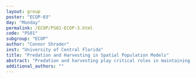 ```yaml
---
layout: group
poster: "ECOP-03"
day: "Monday"
permalink: /ECOP/PS01-ECOP-3.html
code: "PS01"
subgroup: "ECOP"
author: "Connor Shrader"
inst: "University of Central Florida"
title: "Predation and Harvesting in Spatial Population Models"
abstract: "Predation and harvesting play critical roles in maintaining biodiversity in ecological communities. Too much harvesting may drive a species to extinction, while too little harvesting may allow a population to drive out competing species. The spatial features of a habitat can also significantly affect population dynamics within these communities. Here, we formulate and analyze three ordinary differential equation models for the population density of a single species. Each model differs in its assumptions about how the species is harvested. We then extend each of these models to analogous partial differential equation models that more explicitly describe the spatial habitat and the movement of individuals using reaction-diffusion equations. We study the existence and stability of non-zero equilibria of these models in terms of each model’s parameters. Biological interpretations for these results are discussed."
additional_authors: ""
---
```

